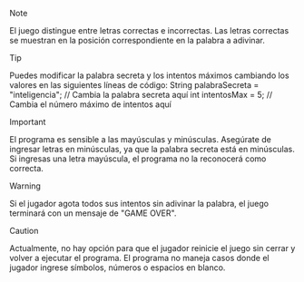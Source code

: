 >[!NOTE]
>El juego distingue entre letras correctas e incorrectas. Las letras correctas se muestran en la posición correspondiente en la palabra a adivinar.

> [!TIP]
> Puedes modificar la palabra secreta y los intentos máximos cambiando los valores en las siguientes líneas de código:
> String palabraSecreta = "inteligencia"; // Cambia la palabra secreta aquí
> int intentosMax = 5;                    // Cambia el número máximo de intentos aquí

> [!IMPORTANT]
> El programa es sensible a las mayúsculas y minúsculas. Asegúrate de ingresar letras en minúsculas, ya que la palabra secreta está en minúsculas. Si ingresas una letra mayúscula, el programa no la reconocerá como correcta.

> [!WARNING]
> Si el jugador agota todos sus intentos sin adivinar la palabra, el juego terminará con un mensaje de "GAME OVER".

> [!CAUTION]
> Actualmente, no hay opción para que el jugador reinicie el juego sin cerrar y volver a ejecutar el programa.
> El programa no maneja casos donde el jugador ingrese símbolos, números o espacios en blanco.

